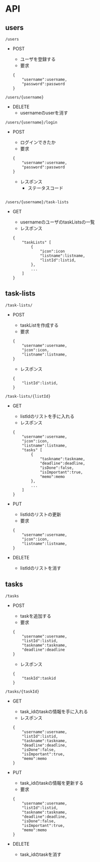 # API 

## users 

`/users` <br>

- POST
    - ユーザを登録する
    - 要求

    ```
    {
        "username":username, 
        "password":password
    }
    ```

`/users/{username}` <br>

- DELETE
    - usernameのuserを消す

`/users/{username}/login` <br> 

- POST 
    - ログインできたか
    - 要求

    ```
    {
        "username":username,
        "password":password
    }
    ```

    - レスポンス
        - ステータスコード
        ```

`/users/{username}/task-lists` <br> 

- GET
    - usernameのユーザのtaskListsの一覧
    - レスポンス

    ```
    {
        "taskLists" [
            {
                "icon":icon
                "listname":listname,
                "listId":listid,
            },
            ...
        ]
    }
    ```
    
## task-lists

`/task-lists/`

- POST
    - taskListを作成する
    - 要求

    ```
    {
        "username":username,
        "icon":icon,
        "listname":listname,
    }
    ```

    - レスポンス

    ```
    {
        "listId":listid,
    }
    ```

`/task-lists/{listId}`

- GET
    - listIdのリストを手に入れる
    - レスポンス

    ```
    {
        "username":username,
        "icon":icon,
        "listname":listname,
        "tasks" [
            {
                "taskname":taskname,
                "deadline":deadline,
                "isDone":false,
                "isImportant":true,
                "memo":memo
            },
            ...
        ]
    }
    ```

- PUT
    - listIdのリストの更新
    - 要求
    ```
    {
        "username":username,
        "icon":icon,
        "listname":listname,
    }
    ```

- DELETE
    - listIdのリストを消す

## tasks  

`/tasks` <br>

- POST
    - taskを追加する
    - 要求

    ```
    {
        "username":username,
        "listId":listid,
        "taskname":taskname,
        "deadline":deadline
    }
    ```

    - レスポンス

    ```
    {
        "taskId":taskid
    }
    ```

`/tasks/{taskId}` <br>

- GET
    - task_idのtaskの情報を手に入れる
    - レスポンス

    ```
    {
        "username":username,
        "listId":listid,
        "taskname":taskname,
        "deadline":deadline,
        "isDone":false,
        "isImportant":true,
        "memo":memo
    }
    ```

- PUT 
    - task_idのtaskの情報を更新する
    - 要求

    ```
    {
        "username":username,
        "listId":listid,
        "taskname":taskname,
        "deadline":deadline,
        "isDone":false,
        "isImportant":true,
        "memo":memo
    }
    ```

- DELETE
    - task_idのtaskを消す

